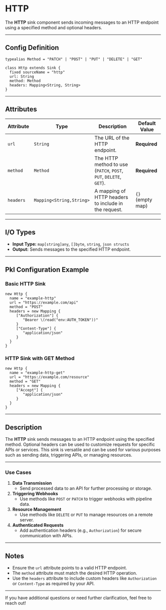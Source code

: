 
# **HTTP**

The **HTTP** sink component sends incoming messages to an HTTP endpoint using a specified method and optional headers.

---

## **Config Definition**

```pkl
typealias Method = "PATCH" | "POST" | "PUT" | "DELETE" | "GET"

class Http extends Sink {
  fixed sourceName = "http"
  url: String
  method: Method
  headers: Mapping<String, String>
}
```

---

## **Attributes**

| **Attribute** | **Type**                 | **Description**                                                   | **Default Value** |
|---------------|--------------------------|-------------------------------------------------------------------|--------------------|
| `url`         | `String`                 | The URL of the HTTP endpoint.                                     | **Required**      |
| `method`      | `Method`                 | The HTTP method to use (`PATCH`, `POST`, `PUT`, `DELETE`, `GET`). | **Required**      |
| `headers`     | `Mapping<String,String>` | A mapping of HTTP headers to include in the request.              | `{}` (empty map)  |

---

## **I/O Types**

- **Input Type:** `map[string]any`, `[]byte`, `string`, `json structs`
- **Output:** Sends messages to the specified HTTP endpoint.

---

## **Pkl Configuration Example**

### **Basic HTTP Sink**
```pkl
new Http {
  name = "example-http"
  url = "https://example.com/api"
  method = "POST"
  headers = new Mapping {
     ["Authorization"] {
        "Bearer \(read("env:AUTH_TOKEN"))"
     }
     ["Content-Type"] {
        "application/json"
     }
  }
}
```

### **HTTP Sink with GET Method**
```pkl
new Http {
  name = "example-http-get"
  url = "https://example.com/resource"
  method = "GET"
  headers = new Mapping {
     ["Accept"] {
        "application/json"
     }
  }
}
```

---

## **Description**

The **HTTP** sink sends messages to an HTTP endpoint using the specified method. Optional headers can be used to customize requests for specific APIs or services. This sink is versatile and can be used for various purposes such as sending data, triggering APIs, or managing resources.

---

### **Use Cases**

1. **Data Transmission**
   - Send processed data to an API for further processing or storage.
2. **Triggering Webhooks**
   - Use methods like `POST` or `PATCH` to trigger webhooks with pipeline data.
3. **Resource Management**
   - Use methods like `DELETE` or `PUT` to manage resources on a remote server.
4. **Authenticated Requests**
   - Add authentication headers (e.g., `Authorization`) for secure communication with APIs.

---

## **Notes**

- Ensure the `url` attribute points to a valid HTTP endpoint.
- The `method` attribute must match the desired HTTP operation.
- Use the `headers` attribute to include custom headers like `Authorization` or `Content-Type` as required by your API.

---

If you have additional questions or need further clarification, feel free to reach out!
